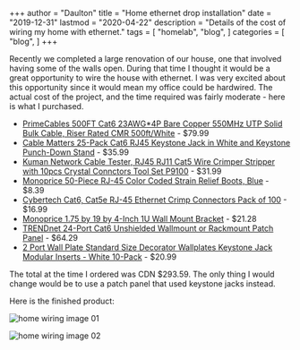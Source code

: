 +++
author = "Daulton"
title = "Home ethernet drop installation"
date = "2019-12-31"
lastmod = "2020-04-22"
description = "Details of the cost of wiring my home with ethernet."
tags = [
    "homelab",
    "blog",
]
categories = [
    "blog",
]
+++

Recently we completed a large renovation of our house, one that involved having some of the walls open. During that time I thought it would be a great opportunity to wire the house with ethernet. I was very excited about this opportunity since it would mean my office could be hardwired. The actual cost of the project, and the time required was fairly moderate - here is what I purchased.
<!--more-->

* [PrimeCables 500FT Cat6 23AWG*4P Bare Copper 550MHz UTP Solid Bulk Cable, Riser Rated CMR 500ft/White](https://www.amazon.ca/gp/product/B01N9EFOWL) - $79.99
* [Cable Matters 25-Pack Cat6 RJ45 Keystone Jack in White and Keystone Punch-Down Stand](https://www.amazon.ca/gp/product/B004D5PFGW) - $35.99
* [Kuman Network Cable Tester, RJ45 RJ11 Cat5 Wire Crimper Stripper with 10pcs Crystal Connctors Tool Set P9100](https://www.amazon.ca/gp/product/B06XNWGHR2) - $31.99
* [Monoprice 50-Piece RJ-45 Color Coded Strain Relief Boots, Blue](https://www.amazon.ca/gp/product/B005E2Y5J6) - $8.39
* [Cybertech Cat6, Cat5e RJ-45 Ethernet Crimp Connectors Pack of 100](https://www.amazon.ca/gp/product/B00LG6DQUI) - $16.99
* [Monoprice 1.75 by 19 by 4-Inch 1U Wall Mount Bracket](https://www.amazon.ca/gp/product/B008F0XY7I) - $21.28
* [TRENDnet 24-Port Cat6 Unshielded Wallmount or Rackmount Patch Panel](https://www.amazon.ca/gp/product/B0000AZK72) - $64.29
* [2 Port Wall Plate Standard Size Decorator Wallplates Keystone Jack Modular Inserts - White 10-Pack](https://www.amazon.ca/gp/product/B07JZZYLPT) - $20.99 

The total at the time I ordered was CDN $293.59. The only thing I would change would be to use a patch panel that used keystone jacks instead.

Here is the finished product:

![home wiring image 01](/images/home-wiring/home-wiring-01.jpg)

![home wiring image 02](/images/home-wiring/home-wiring-02.jpg)
